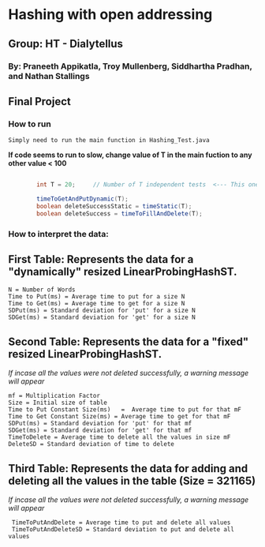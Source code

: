 # Hashing with open addressing
## Group: HT - Dialytellus 
### By: Praneeth Appikatla, Troy Mullenberg, Siddhartha Pradhan, and Nathan Stallings 
## Final Project


### How to run
```
Simply need to run the main function in Hashing_Test.java
```

**If code seems to run to slow, change value of T in the main fuction to any other value < 100**
```java

        int T = 20;     // Number of T independent tests  <--- This one here

        timeToGetAndPutDynamic(T);
        boolean deleteSuccessStatic = timeStatic(T);
        boolean deleteSuccess = timeToFillAndDelete(T);
```


### How to interpret the data:

## First Table: Represents the data for a "dynamically" resized LinearProbingHashST.
```
N = Number of Words
Time to Put(ms)	= Average time to put for a size N
Time to Get(ms) = Average time to get for a size N     
SDPut(ms) = Standard deviation for 'put' for a size N 
SDGet(ms) = Standard deviation for 'get' for a size N 

```

## Second Table: Represents the data for a "fixed" resized LinearProbingHashST.
*If incase all the values were not deleted successfully, a warning message will appear*
```
mf = Multiplication Factor   
Size = Initial size of table	        
Time to Put Constant Size(ms)	=  Average time to put for that mF
Time to Get Constant Size(ms) = Average time to get for that mF
SDPut(ms) = Standard deviation for 'put' for that mf 
SDGet(ms) = Standard deviation for 'get' for that mf 
TimeToDelete = Average time to delete all the values in size mF
DeleteSD = Standard deviation of time to delete
```

## Third Table: Represents the data for adding and deleting all the values in the table (Size = 321165)
*If incase all the values were not deleted successfully, a warning message will appear*
```
 TimeToPutAndDelete = Average time to put and delete all values
 TimeToPutAndDeleteSD = Standard deviation to put and delete all values
```
